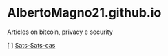 # AlbertoMagno21.github.io
Articles on bitcoin, privacy e security

[ ] [Sats-Sats-cas](https://github.com/AlbertoMagno21/Bisquit_not_cookie/blob/Privacy/Sats-Sats-car.md)
